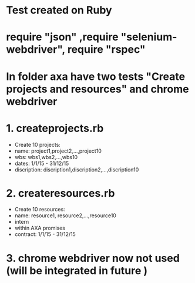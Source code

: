 # Test created on Ruby 

# require "json" ,require "selenium-webdriver", require "rspec" 

# In folder axa have two tests "Create projects and resources" and chrome webdriver 

# 1. createprojects.rb
* Create 10 projects:
* name: project1,project2,...,project10
* wbs: wbs1,wbs2,...,wbs10
* dates: 1/1/15 - 31/12/15
* discription: discription1,discription2,...,discription10

# 2. createresources.rb
* Create 10 resources:
* name: resource1, resource2,...,resource10
* intern
* within AXA promises
* contract: 1/1/15 - 31/12/15

# 3. chrome webdriver now not used (will be integrated in future )
